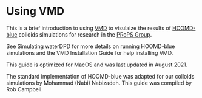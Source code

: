 # Using VMD

This is a brief introduction to using [VMD] to visulaize the results of [HOOMD-blue] colloids simulations for research in the [PRoPS Group].

See Simulating waterDPD for more details on running HOOMD-blue simulations and the VMD Installation Guide for help installing VMD.

This guide is optimized for MacOS and was last updated in August 2021.

The standard implementation of HOOMD-blue was adapted for our colloids simulations by Mohammad (Nabi) Nabizadeh. This guide was compiled by Rob Campbell.

[VMD]: https://www.ks.uiuc.edu/Research/vmd/
[HOOMD-blue]: http://glotzerlab.engin.umich.edu/hoomd-blue/
[PRoPS Group]: https://web.northeastern.edu/complexfluids/
<br>
